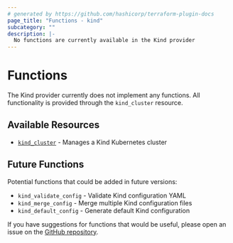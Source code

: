 ```yaml
---
# generated by https://github.com/hashicorp/terraform-plugin-docs
page_title: "Functions - kind"
subcategory: ""
description: |-
  No functions are currently available in the Kind provider
---
```


# Functions

The Kind provider currently does not implement any functions. All functionality is provided through the `kind_cluster` resource.

## Available Resources

- [`kind_cluster`](../resources/example.md) - Manages a Kind Kubernetes cluster

## Future Functions

Potential functions that could be added in future versions:

- `kind_validate_config` - Validate Kind configuration YAML
- `kind_merge_config` - Merge multiple Kind configuration files
- `kind_default_config` - Generate default Kind configuration

If you have suggestions for functions that would be useful, please open an issue on the [GitHub repository](https://github.com/scale67/terraform-provider-kind).
